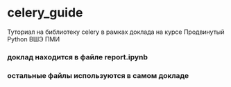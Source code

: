 # celery_guide
Туториал на библиотеку celery в рамках доклада на курсе Продвинутый Python ВШЭ ПМИ


### доклад находится в файле report.ipynb
### остальные файлы используются в самом докладе